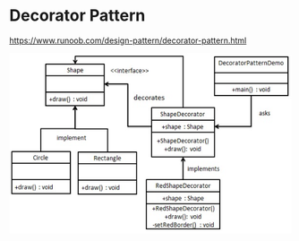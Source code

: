 # Decorator Pattern 

https://www.runoob.com/design-pattern/decorator-pattern.html

![](decorator_pattern_uml_diagram.jpg)

